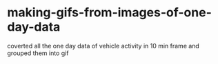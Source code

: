 # making-gifs-from-images-of-one-day-data
coverted all the one day data of vehicle activity in 10 min frame and grouped them into gif
